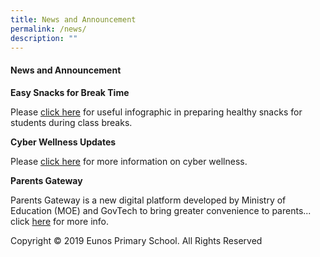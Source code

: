 ```yaml
---
title: News and Announcement
permalink: /news/
description: ""
---
```

#### News and Announcement

**Easy Snacks for Break Time**

Please [click here](https://staging.d1rxw6jlar8egk.amplifyapp.com/images/snacks.png) for useful infographic in preparing healthy snacks for students during class breaks.

**Cyber Wellness Updates**

Please [click here](https://staging.d1rxw6jlar8egk.amplifyapp.com/for-parents/cyber-wellness/) for more information on cyber wellness.

**Parents Gateway**

Parents Gateway is a new digital platform developed by Ministry of Education (MOE) and GovTech to bring greater convenience to parents... click [here](https://staging.d1rxw6jlar8egk.amplifyapp.com/for-parents/parents-gateway/) for more info.

Copyright © 2019 Eunos Primary School. All Rights Reserved